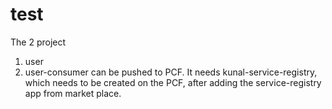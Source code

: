 # test
The 2 project 
1) user
2) user-consumer
can be pushed to PCF. It needs kunal-service-registry, which needs to be created on the PCF, after adding the service-registry app from market place.
